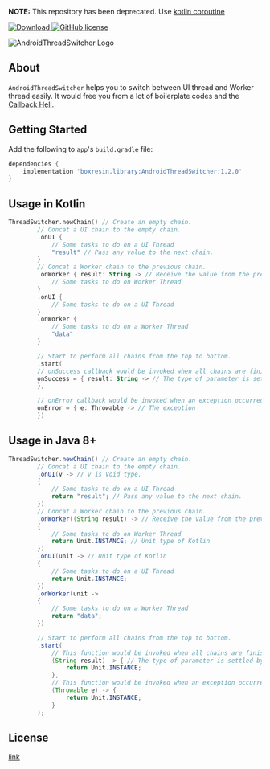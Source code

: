 **NOTE:** This repository has been deprecated. Use [kotlin coroutine](https://github.com/Kotlin/kotlinx.coroutines)

[![Download](https://api.bintray.com/packages/boxresin/maven/AndroidThreadSwitcher/images/download.svg) ](https://bintray.com/boxresin/maven/AndroidThreadSwitcher/_latestVersion)
[![GitHub license](https://img.shields.io/badge/license-MIT-blue.svg)](https://raw.githubusercontent.com/BoxResin/JavaHTTP/master/LICENSE)

![AndroidThreadSwitcher Logo](https://user-images.githubusercontent.com/13031505/28096488-190a365e-66e4-11e7-974c-06262603bf46.png)

## About
`AndroidThreadSwitcher` helps you to switch between UI thread and Worker thread easily. It would free you from a lot of boilerplate codes and the [Callback Hell](http://callbackhell.com/).

## Getting Started

Add the following to `app`'s `build.gradle` file:

```gradle
dependencies { 
    implementation 'boxresin.library:AndroidThreadSwitcher:1.2.0'
}
```

## Usage in Kotlin
```kotlin
ThreadSwitcher.newChain() // Create an empty chain.
        // Concat a UI chain to the empty chain.
        .onUI {
            // Some tasks to do on a UI Thread
            "result" // Pass any value to the next chain.
        }
        // Concat a Worker chain to the previous chain.
        .onWorker { result: String -> // Receive the value from the previous chain.
            // Some tasks to do on Worker Thread
        }
        .onUI {
            // Some tasks to do on a UI Thread
        }
        .onWorker {
            // Some tasks to do on a Worker Thread
            "data"
        }

        // Start to perform all chains from the top to bottom.
        .start(
        // onSuccess callback would be invoked when all chains are finished without any exception.
        onSuccess = { result: String -> // The type of parameter is settled by the return value of last chain.
        },

        // onError callback would be invoked when an exception occurred during performancing chains.
        onError = { e: Throwable -> // The exception
        })
```

## Usage in Java 8+
```java
ThreadSwitcher.newChain() // Create an empty chain.
        // Concat a UI chain to the empty chain.
        .onUI(v -> // v is Void type.
        {
            // Some tasks to do on a UI Thread
            return "result"; // Pass any value to the next chain.
        })
        // Concat a Worker chain to the previous chain.
        .onWorker((String result) -> // Receive the value from the previous chain.
        {
            // Some tasks to do on Worker Thread
            return Unit.INSTANCE; // Unit type of Kotlin
        })
        .onUI(unit -> // Unit type of Kotlin
        {
            // Some tasks to do on a UI Thread
            return Unit.INSTANCE;
        })
        .onWorker(unit ->
        {
            // Some tasks to do on a Worker Thread
            return "data";
        })

        // Start to perform all chains from the top to bottom.
        .start(
            // This function would be invoked when all chains are finished without any exception.
            (String result) -> { // The type of parameter is settled by the return value of last chain.
                return Unit.INSTANCE;
            },
            // This function would be invoked when an exception occurred during performancing chains.
            (Throwable e) -> {
                return Unit.INSTANCE;
            }
        );
```


## License
[link](/LICENSE)
